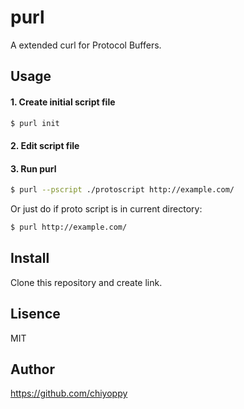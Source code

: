purl
====

A extended curl for Protocol Buffers.

Usage
-----

#### 1. Create initial script file

```bash
$ purl init
```

#### 2. Edit script file

#### 3. Run purl

```bash
$ purl --pscript ./protoscript http://example.com/
```

Or just do if proto script is in current directory:

```bash
$ purl http://example.com/
```

Install
-------

Clone this repository and create link.

Lisence
-------

MIT

Author
------

https://github.com/chiyoppy

